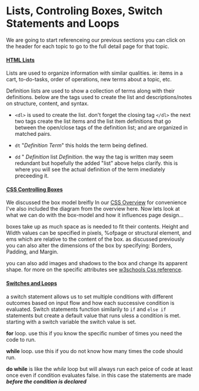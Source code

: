 # Lists, Controling Boxes, Switch Statements and Loops

We are going to start referenceing our previous sections you can click on the header for each topic to go to the full detail page for that topic. 

#### [HTML Lists](/reading-notes-201/html-topics/lists-brief-notes)

Lists are used to organize information with similar qualities. ie: items in a cart, to-do-tasks, order of operations, new terms about a topic, etc.

Definition lists are used to show a collection of terms along with their definitions. below are the tags used to create the list and descriptions/notes on structure, content, and syntax. 

- `<dl>` is used to create the list. don't forget the closing tag `</dl>` the next two tags create the list items and the list item definitions that go between the open/close tags of the definition list; and are organized in matched pairs.

- ` dt ` "*Definition Term*" this holds the term being defined. 
- ` dd ` " *Definition* list *Definition*. the way the tag is written may seem redundant but hopefully the added "list" above helps clarify. this is where you will see the actual definition of the term imediately preceeding it. 

#### [CSS Controlling Boxes](/reading-notes-201/css-topics/boxes-more-detail)

We discussed the box model breifly In our [CSS Overview](/reading-notes-201/css-topics/css-topics/css-index) for convenience I've also included the diagram from the overview here. Now lets look at what we can do with the box-model and how it influences page design...

boxes take up as much space as is needed  to fit their contents. Height and Width values can be specified in pixels, %ofpage or structural element, and ems which are relative to the content of the box. as discussed previously you can also alter the dimensions of the box by specifying: Borders, Padding, and Margin.

you can also add images and shadows to the box and change its apparent shape. for more on the specific attributes see [w3schools Css reference](https://www.w3schools.com/cssref/default.asp). 

#### [Switches and Loops](/reading-notes-201/js-topics/decisions-loops)

a switch statement allows us to set multiple conditions with different outcomes based on input flow and how each successive condition is evaluated. Switch statements function similarily to `if` and `else if` statements but create a default value that runs uless a condition is met. starting with a switch variable the switch value is set. 

**for** loop. use this if you know the specific number of times you need the code to run. 

**while** loop. use this if you do not know how many times the code should run. 

**do while** is like the *while* loop but will always run each peice of code at least once even if condition evaluates false. in this case the statements are made ***before the condition is declared***